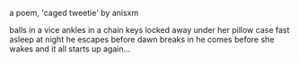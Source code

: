 a poem, 'caged tweetie' by anisxm

balls in a vice
ankles in a chain
keys locked away
under her pillow case
fast asleep
at night he escapes
before dawn breaks
in he comes
before she wakes
and it all starts up again...
